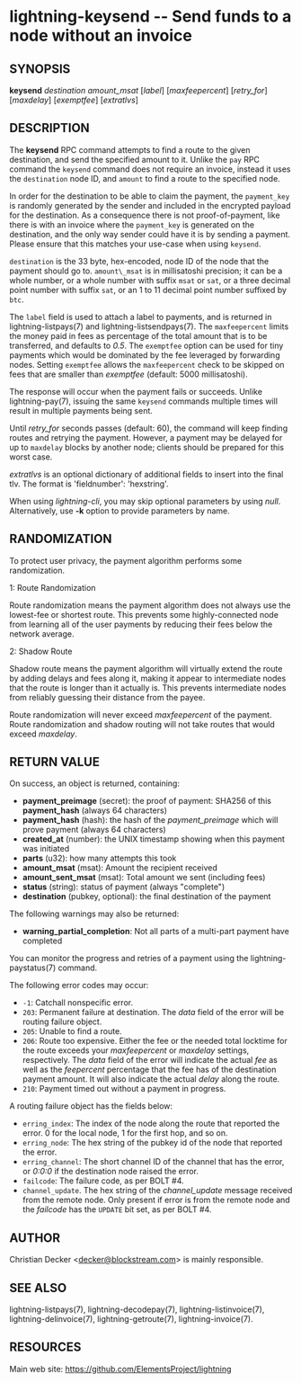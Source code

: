 lightning-keysend -- Send funds to a node without an invoice
============================================================

SYNOPSIS
--------

**keysend** *destination* *amount\_msat* [*label*] [*maxfeepercent*] [*retry\_for*] [*maxdelay*] [*exemptfee*] [*extratlvs*]

DESCRIPTION
-----------

The **keysend** RPC command attempts to find a route to the given destination,
and send the specified amount to it. Unlike the `pay` RPC command the
`keysend` command does not require an invoice, instead it uses the
`destination` node ID, and `amount` to find a route to the specified node.

In order for the destination to be able to claim the payment, the
`payment_key` is randomly generated by the sender and included in the
encrypted payload for the destination. As a consequence there is not
proof-of-payment, like there is with an invoice where the `payment_key` is
generated on the destination, and the only way sender could have it is by
sending a payment. Please ensure that this matches your use-case when using
`keysend`.

`destination` is the 33 byte, hex-encoded, node ID of the node that the payment should go to.
`amount\_msat` is in millisatoshi precision; it can be a whole number, or a whole number with suffix `msat` or `sat`, or a three decimal point number with suffix `sat`, or an 1 to 11 decimal point number suffixed by `btc`.

The `label` field is used to attach a label to payments, and is returned in lightning-listpays(7) and lightning-listsendpays(7).
The `maxfeepercent` limits the money paid in fees as percentage of the total amount that is to be transferred, and defaults to *0.5*.
The `exemptfee` option can be used for tiny payments which would be dominated by the fee leveraged by forwarding nodes.
Setting `exemptfee` allows the `maxfeepercent` check to be skipped on fees that are smaller than *exemptfee* (default: 5000 millisatoshi).

The response will occur when the payment fails or succeeds.
Unlike lightning-pay(7), issuing the same `keysend` commands multiple times will result in multiple payments being sent.

Until *retry\_for* seconds passes (default: 60), the command will keep finding routes and retrying the payment.
However, a payment may be delayed for up to `maxdelay` blocks by another node; clients should be prepared for this worst case.

*extratlvs* is an optional dictionary of additional fields to insert into the final tlv.  The format is 'fieldnumber': 'hexstring'.

When using *lightning-cli*, you may skip optional parameters by using
*null*. Alternatively, use **-k** option to provide parameters by name.

RANDOMIZATION
-------------

To protect user privacy, the payment algorithm performs some randomization.

1: Route Randomization

Route randomization means the payment algorithm does not always use the
lowest-fee or shortest route. This prevents some highly-connected node
from learning all of the user payments by reducing their fees below the
network average.

2: Shadow Route

Shadow route means the payment algorithm will virtually extend the route
by adding delays and fees along it, making it appear to intermediate nodes
that the route is longer than it actually is. This prevents intermediate
nodes from reliably guessing their distance from the payee.

Route randomization will never exceed *maxfeepercent* of the payment.
Route randomization and shadow routing will not take routes that would
exceed *maxdelay*.

RETURN VALUE
------------

[comment]: # (GENERATE-FROM-SCHEMA-START)
On success, an object is returned, containing:

- **payment\_preimage** (secret): the proof of payment: SHA256 of this **payment\_hash** (always 64 characters)
- **payment\_hash** (hash): the hash of the *payment\_preimage* which will prove payment (always 64 characters)
- **created\_at** (number): the UNIX timestamp showing when this payment was initiated
- **parts** (u32): how many attempts this took
- **amount\_msat** (msat): Amount the recipient received
- **amount\_sent\_msat** (msat): Total amount we sent (including fees)
- **status** (string): status of payment (always "complete")
- **destination** (pubkey, optional): the final destination of the payment

The following warnings may also be returned:

- **warning\_partial\_completion**: Not all parts of a multi-part payment have completed

[comment]: # (GENERATE-FROM-SCHEMA-END)

You can monitor the progress and retries of a payment using the lightning-paystatus(7) command.

The following error codes may occur:
- `-1`: Catchall nonspecific error.
- `203`: Permanent failure at destination. The *data* field of the error will be routing failure object.
- `205`: Unable to find a route.
- `206`: Route too expensive. Either the fee or the needed total locktime for the route exceeds your *maxfeepercent* or *maxdelay* settings, respectively. The *data* field of the error will indicate the actual *fee* as well as the *feepercent* percentage that the fee has of the destination payment amount. It will also indicate the actual *delay* along the route.
- `210`: Payment timed out without a payment in progress.

A routing failure object has the fields below:
- `erring_index`: The index of the node along the route that reported the error. 0 for the local node, 1 for the first hop, and so on.
- `erring_node`: The hex string of the pubkey id of the node that reported the error.
- `erring_channel`: The short channel ID of the channel that has the error, or *0:0:0* if the destination node raised the error.
- `failcode`: The failure code, as per BOLT \#4.
- `channel_update`. The hex string of the *channel\_update* message received from the remote node. Only present if error is from the remote node and the *failcode* has the `UPDATE` bit set, as per BOLT \#4.


AUTHOR
------

Christian Decker <<decker@blockstream.com>> is mainly responsible.

SEE ALSO
--------

lightning-listpays(7), lightning-decodepay(7), lightning-listinvoice(7),
lightning-delinvoice(7), lightning-getroute(7), lightning-invoice(7).

RESOURCES
---------

Main web site: <https://github.com/ElementsProject/lightning>

[comment]: # ( SHA256STAMP:0fa28491cf3a3d33ced217e89bd3bdcaa8f0e1b7a547312d19aa8dc3a780161a)
